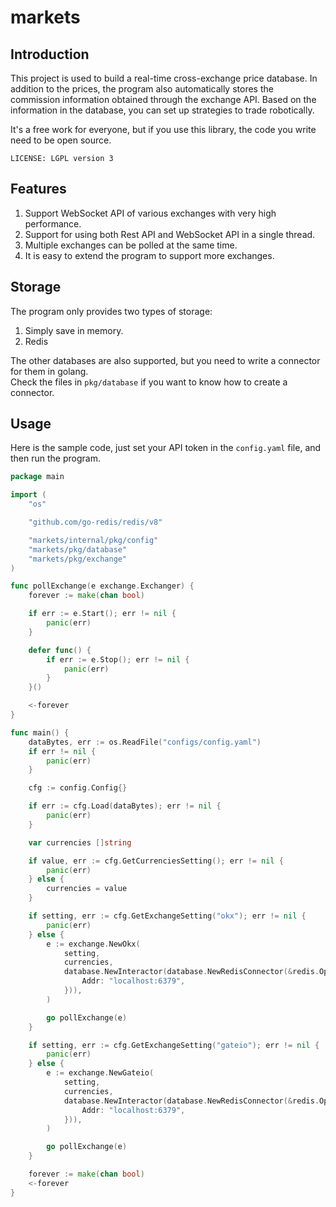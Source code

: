 # markets

## Introduction

This project is used to build a real-time cross-exchange price database. In addition to the prices, the program also automatically stores the commission information obtained through the exchange API. Based on the information in the database, you can set up strategies to trade robotically.

It's a free work for everyone, but if you use this library, the code you write need to be open source.

```
LICENSE: LGPL version 3
```

## Features

1. Support WebSocket API of various exchanges with very high performance.
2. Support for using both Rest API and WebSocket API in a single thread.
3. Multiple exchanges can be polled at the same time.
4. It is easy to extend the program to support more exchanges.

## Storage

The program only provides two types of storage:
1. Simply save in memory.
2. Redis

The other databases are also supported, but you need to write a connector for them in golang.  
Check the files in `pkg/database` if you want to know how to create a connector.

## Usage

Here is the sample code, just set your API token in the `config.yaml` file, and then run the program.

```go
package main

import (
	"os"

	"github.com/go-redis/redis/v8"

	"markets/internal/pkg/config"
	"markets/pkg/database"
	"markets/pkg/exchange"
)

func pollExchange(e exchange.Exchanger) {
	forever := make(chan bool)

	if err := e.Start(); err != nil {
		panic(err)
	}

	defer func() {
		if err := e.Stop(); err != nil {
			panic(err)
		}
	}()

	<-forever
}

func main() {
	dataBytes, err := os.ReadFile("configs/config.yaml")
	if err != nil {
		panic(err)
	}

	cfg := config.Config{}

	if err := cfg.Load(dataBytes); err != nil {
		panic(err)
	}

	var currencies []string

	if value, err := cfg.GetCurrenciesSetting(); err != nil {
		panic(err)
	} else {
		currencies = value
	}

	if setting, err := cfg.GetExchangeSetting("okx"); err != nil {
		panic(err)
	} else {
		e := exchange.NewOkx(
			setting,
			currencies,
			database.NewInteractor(database.NewRedisConnector(&redis.Options{
				Addr: "localhost:6379",
			})),
		)

		go pollExchange(e)
	}

	if setting, err := cfg.GetExchangeSetting("gateio"); err != nil {
		panic(err)
	} else {
		e := exchange.NewGateio(
			setting,
			currencies,
			database.NewInteractor(database.NewRedisConnector(&redis.Options{
				Addr: "localhost:6379",
			})),
		)

		go pollExchange(e)
	}

	forever := make(chan bool)
	<-forever
}

```
